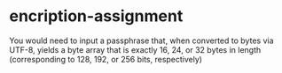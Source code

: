 # encription-assignment

You would need to input a passphrase that, when converted to bytes via UTF-8, yields a byte array that is exactly 16, 24, or 32 bytes in length (corresponding to 128, 192, or 256 bits, respectively)
